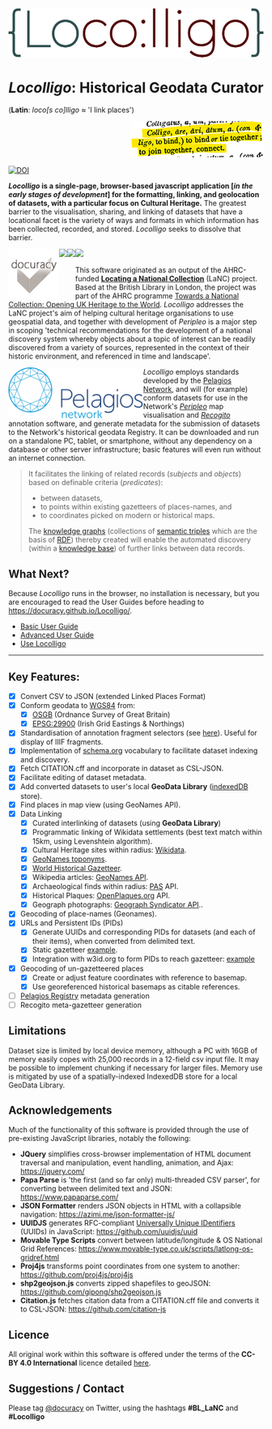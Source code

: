 <p align="center" width="100%">
    <img src="/images/Locolligo.png" />
</p>

# ***Locolligo***: Historical Geodata Curator
(**Latin**: *loco\[s co\]lligo* &#8776; 'I link places')
<p align="right" width="100%">
    <img src="/images/colligo.png" />
</p>

[![DOI](https://zenodo.org/badge/DOI/10.5281/zenodo.6257615.svg)](https://doi.org/10.5281/zenodo.6257615)

***Locolligo* is a single-page, browser-based javascript application \[*in the early stages of development*\] for the formatting, linking, and geolocation of datasets, with a particular focus on Cultural Heritage.** The greatest barrier to the visualisation, sharing, and linking of datasets that have a locational facet is the variety of ways and formats in which information has been collected, recorded, and stored. *Locolligo* seeks to dissolve that barrier.

[<img src="./images/docuracy-logo.png" height="100" align="left">](https://docuracy.co.uk/)
[<img src="https://britishlibrary.github.io/locating-a-national-collection/graphics/BL.svg" height="100" align="left">](https://www.bl.uk/)
[<img src="https://britishlibrary.github.io/locating-a-national-collection/graphics/TaNC-logo.png" height="100" align="left">](https://www.nationalcollection.org.uk/)
[<img src="https://britishlibrary.github.io/locating-a-national-collection/graphics/UKRI-logo.png" height="100">](https://www.ukri.org/)

This software originated as an output of the AHRC-funded [**Locating a National Collection**](https://www.nationalcollection.org.uk/Foundation-Projects#:~:text=Locating%20a%20National%20Collection) (LaNC) project. Based at the British Library in London, the project was part of the AHRC programme [Towards a National Collection: Opening UK Heritage to the World](https://www.nationalcollection.org.uk/). *Locolligo* addresses the LaNC project's aim of helping cultural heritage organisations to use geospatial data, and together with development of *Peripleo* is a major step in scoping 'technical recommendations for the development of a national discovery system whereby objects about a topic of interest can be readily discovered from a variety of sources, represented in the context of their historic environment, and referenced in time and landscape'. 

[<img title="Pelagios Network" src="./images/pelagios.svg" height="100" align="left">](https://pelagios.org/)

*Locolligo* employs standards developed by the [Pelagios Network](https://pelagios.org/), and will (for example) conform datasets for use in the Network's [*Peripleo*](https://github.com/britishlibrary/peripleo) map visualisation and [*Recogito*](https://recogito.pelagios.org/) annotation software, and generate metadata for the submission of datasets to the Network's historical geodata Registry. It can be downloaded and run on a standalone PC, tablet, or smartphone, without any dependency on a database or other server infrastructure; basic features will even run without an internet connection.

>It facilitates the linking of related records (*subjects* and *objects*) based on definable criteria (*predicates*):
>* between datasets, 
>* to points within existing gazetteers of places-names, and
>* to coordinates picked on modern or historical maps.
>
>The [knowledge graphs](https://en.wikipedia.org/wiki/Knowledge_graph) (collections of [semantic triples](https://en.wikipedia.org/wiki/Semantic_triple) which are the basis of [RDF](https://en.wikipedia.org/wiki/Resource_Description_Framework)) thereby created will enable the automated discovery (within a [knowledge base](https://en.wikipedia.org/wiki/Knowledge_base)) of further links between data records.

## What Next?
Because *Locolligo* runs in the browser, no installation is necessary, but you are encouraged to read the User Guides before heading to https://docuracy.github.io/Locolligo/.
* [Basic User Guide](./User-Guide-Basic.md)
* [Advanced User Guide](./User-Guide-Advanced.md)
* [Use Locolligo](https://docuracy.github.io/Locolligo/)

---

## Key Features:
- [x] Convert CSV to JSON (extended Linked Places Format)
- [x] Conform geodata to [WGS84](https://en.wikipedia.org/wiki/World_Geodetic_System) from:
    - [x] [OSGB](https://en.wikipedia.org/wiki/Ordnance_Survey_National_Grid) (Ordnance Survey of Great Britain)
    - [x] [EPSG:29900](https://en.wikipedia.org/wiki/Irish_grid_reference_system) (Irish Grid Eastings & Northings)
- [x] Standardisation of annotation fragment selectors (see [here](https://github.com/docuracy/LaNC/blob/main/Peripleo_Fragment_Selector_SVG.js)). Useful for display of IIIF fragments.
- [x] Implementation of [schema.org](https://schema.org/) vocabulary to facilitate dataset indexing and discovery.
- [x] Fetch CITATION.cff and incorporate in dataset as CSL-JSON.
- [x] Facilitate editing of dataset metadata.
- [x] Add converted datasets to user's local **GeoData Library** ([indexedDB](https://developer.mozilla.org/en-US/docs/Web/API/IndexedDB_API) store).
- [x] Find places in map view (using GeoNames API).
- [x] Data Linking
    - [x] Curated interlinking of datasets (using **GeoData Library**)
    - [x] Programmatic linking of Wikidata settlements (best text match within 15km, using Levenshtein algorithm).
    - [x] Cultural Heritage sites within radius: [Wikidata](https://www.wikidata.org/).
    - [x] [GeoNames toponyms](https://www.geonames.org/export/web-services.html#findNearby).
    - [x] [World Historical Gazetteer](https://whgazetteer.org/usingapi/).
    - [x] Wikipedia articles: [GeoNames API](https://www.geonames.org/export/wikipedia-webservice.html#findNearbyWikipedia).
    - [x] Archaeological finds within radius: [PAS](https://finds.org.uk/) API.
    - [x] Historical Plaques: [OpenPlaques.org](https://openplaques.org/) API.
    - [x] Geograph photographs: [Geograph Syndicator API](https://www.geograph.org.uk/help/api#rss)..
- [x] Geocoding of place-names (Geonames).
- [x] URLs and Persistent IDs (PIDs)
    - [x] Generate UUIDs and corresponding PIDs for datasets (and each of their items), when converted from delimited text.
    - [x] Static gazetteer [example](https://docuracy.github.io/Locolligo/datasets/#Hollar-1660/d54e04cd-c73e-4f21-8b71-8d69aaada6fe).
    - [x] Integration with w3id.org to form PIDs to reach gazetteer: [example](https://w3id.org/locolligo/Hollar-1660/d54e04cd-c73e-4f21-8b71-8d69aaada6fe)
- [x] Geocoding of un-gazetteered places
    - [x] Create or adjust feature coordinates with reference to basemap.
    - [x] Use georeferenced historical basemaps as citable references.
- [ ] [Pelagios Registry](https://pelagios.org/activities/registry/) metadata generation
- [ ] Recogito meta-gazetteer generation

## Limitations
Dataset size is limited by local device memory, although a PC with 16GB of memory easily copes with 25,000 records in a 12-field csv input file. It may be possible to implement chunking if necessary for larger files. Memory use is mitigated by use of a spatially-indexed IndexedDB store for a local GeoData Library.

## Acknowledgements
Much of the functionality of this software is provided through the use of pre-existing JavaScript libraries, notably the following:

* **JQuery** simplifies cross-browser implementation of HTML document traversal and manipulation, event handling, animation, and Ajax: https://jquery.com/
* **Papa Parse** is 'the first (and so far only) multi-threaded CSV parser', for converting between delimited text and JSON: https://www.papaparse.com/
* **JSON Formatter** renders JSON objects in HTML with a collapsible navigation: https://azimi.me/json-formatter-js/
* **UUIDJS** generates RFC-compliant [Universally Unique IDentifiers](https://en.wikipedia.org/wiki/Universally_unique_identifier) (UUIDs) in JavaScript: https://github.com/uuidjs/uuid
* **Movable Type Scripts** convert between latitude/longitude & OS National Grid References: https://www.movable-type.co.uk/scripts/latlong-os-gridref.html
* **Proj4js** transforms point coordinates from one system to another: https://github.com/proj4js/proj4js
* **shp2geojson.js** converts zipped shapefiles to geoJSON: https://github.com/gipong/shp2geojson.js
* **Citation.js** fetches citation data from a CITATION.cff file and converts it to CSL-JSON: https://github.com/citation-js

## Licence
All original work within this software is offered under the terms of the **CC-BY 4.0 International** licence detailed [here](./LICENSE.md).

## Suggestions / Contact
Please tag [@docuracy](https://twitter.com/docuracy) on Twitter, using the hashtags **#BL_LaNC** and **#Locolligo**
